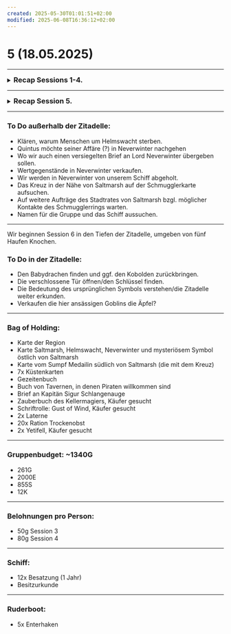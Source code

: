 ```yaml
---
created: 2025-05-30T01:01:51+02:00
modified: 2025-06-08T16:36:12+02:00
---
```


# 5 (18.05.2025)

* * *

<details><summary><h3 style="display: inline">Recap Sessions 1-4.</h3></summary><p>Unsere Gruppe hat sich in Session 1 als Schaulustige eines Wasserleichenfundes im Hafen von Saltmarsh gefunden. Im Auftrag des Stadtrates, insbesondere des Händlers Anders, haben wir Session 1, Session 2 und Session 3 damit verbracht, eine als verflucht vermutete Villa in der Nähe von Saltmarsh als Stützpunkt eines Schmuggerringes zu enttarnen, zu durchsuchen, die anwesenden Teil des Schmugglerrings zu zerschlagen und mit einem Boot und zurückgewonnenen Kontrabande nach Saltmarsh zurückzukehren. In Session 4 haben wir die zweite Hälfte des Schmugglerrings auf See abgefangen und unschädlich gemacht. Seitdem sind wir offiziell stolze Besitzer des Schmugglerschiffes samt bereitgestellter 12-köpfiger Besatzung.</p></details> 

* * *

<details><summary><h3 style="display: inline">Recap Session 5.</h3></summary><p>In Session 5 sind wir unserem geplanten Vorhaben, dem mysteriösem Symbol auf einer Karte östlich von Neverwinter auf die Spur zu gehen, gefolgt. Hierfür haben wir Winterübermäntel mit Wappen von Saltmarsh erhalten. (!) Uns haben die Bergführer Kniesel (Tabea) und Batram der Bärtige (Lara) und deren Falken mehr oder weniger zielstrebig geführt.
<br><br>
Während den drei Tagesreisen zur Zwischenstation Helmswacht haben wir einen Händler aus einer Lawine gerettet, eine freundliche Reisegruppe Zwerge getroffen und drei Wölfe und zwei Yetis getötet. 
<br><br>
In Helmswacht haben wir übernachtet und in der Taverne den Barkeeper Garon, die Stadtwache und deren Anführer Felosial und einige Bauern kennengelernt. Die Stadtwache hat uns gewarnt, um die Siedlung würden einzelne Personen morgens tot mit tausend Nadelstichwunden gefunden. Die Bauern behaupten, Goblins würden zur Sommersonnenwende einen heilenden und zur Wintersonnenwende einen vergiftenden Apfel verkaufen.
<br><br>
Nach weiteren 1 1/2 Tagesreisen haben wir eine gepflasterte Lichtung mit einer kilometerlangen Schlucht gefunden. An deren Boden liegt der Eingang zu einer versunkenen Zitadelle, die wir als unser Ziel vermuten. Wir haben angefangen, sie zu erforschen.
<br><br>
Hier leben Goblins und Kobolde in andauernder Fehde. Wir haben dem Koboldaführer Yusdrayl (halbherzig) zugesagt, ihren entführten Babydrachen Calcryx zurückzuholen. Die Kobolde haben uns in die richtige Richtung geschickt und sind dann bis auf den schluchzenden Meepo zurückgeblieben. Wir haben eine verschlossene Tür mit abgebildeten Drachen und Sonne (-> Solis) gefunden und fünf Skelette besiegt.</p></details>

* * *

### To Do außerhalb der Zitadelle:
- Klären, warum Menschen um Helmswacht sterben.
- Quintus möchte seiner Affäre (?) in Neverwinter nachgehen
- Wo wir auch einen versiegelten Brief an Lord Neverwinter übergeben sollen.
- Wertgegenstände in Neverwinter verkaufen.
- Wir werden in Neverwinter von unserem Schiff abgeholt.
- Das Kreuz in der Nähe von Saltmarsh auf der Schmugglerkarte aufsuchen.
- Auf weitere Aufträge des Stadtrates von Saltmarsh bzgl. möglicher Kontakte des Schmugglerrings warten.
- Namen für die Gruppe und das Schiff aussuchen.

* * *

Wir beginnen Session 6 in den Tiefen der Zitadelle, umgeben von fünf Haufen Knochen.

### To Do in der Zitadelle:
- Den Babydrachen finden und ggf. den Kobolden zurückbringen.
- Die verschlossene Tür öffnen/den Schlüssel finden.
- Die Bedeutung des ursprünglichen Symbols verstehen/die Zitadelle weiter erkunden.
- Verkaufen die hier ansässigen Goblins die Äpfel?

* * *

### Bag of Holding:
- Karte der Region
- Karte Saltmarsh, Helmswacht, Neverwinter und mysteriösem Symbol östlich von Saltmarsh
- Karte vom Sumpf Medailin südlich von Saltmarsh (die mit dem Kreuz)
- 7x Küstenkarten
- Gezeitenbuch
- Buch von Tavernen, in denen Piraten willkommen sind
- Brief an Kapitän Sigur Schlangenauge
- Zauberbuch des Kellermagiers, Käufer gesucht
- Schriftrolle: Gust of Wind, Käufer gesucht
- 2x Laterne
- 20x Ration Trockenobst
- 2x Yetifell, Käufer gesucht

* * *

### Gruppenbudget: ~1340G
- 261G
- 2000E
- 855S
- 12K

* * *

### Belohnungen pro Person:
- 50g Session 3
- 80g Session 4

* * *

### Schiff:
- 12x Besatzung (1 Jahr)
- Besitzurkunde

* * *

### Ruderboot:
- 5x Enterhaken
